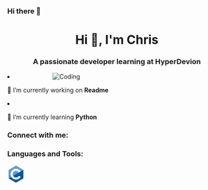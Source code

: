 ### Hi there 👋

<!--
**CPT27/CPT27** is a ✨ _special_ ✨ repository because its `README.md` (this file) appears on your GitHub profile.

Here are some ideas to get you started:

- 🔭 I’m currently working on ...
- 🌱 I’m currently learning ...
- 👯 I’m looking to collaborate on ...
- 🤔 I’m looking for help with ...
- 💬 Ask me about ...
- 📫 How to reach me: ...
- 😄 Pronouns: ...
- ⚡ Fun fact: ...
-->

<h1 align="center">Hi 👋, I'm Chris</h1>
<h3 align="center">A passionate developer learning at HyperDevion</h3> 
<img align="right" alt="Coding" width="400" src="https://thumbor.forbes.com/thumbor/fit-in/900x510/https://www.forbes.com/advisor/wp-content/uploads/2023/06/python-coding-1.jpg" 

- 🔭 I’m currently working on **Readme**

- 🌱 I’m currently learning **Python**

<h3 align="left">Connect with me:</h3>
<p align="left">
</p>

<h3 align="left">Languages and Tools:</h3>
<p align="left"> <a href="https://www.cprogramming.com/" target="_blank" rel="noreferrer"> <img src="https://raw.githubusercontent.com/devicons/devicon/master/icons/c/c-original.svg" alt="c" width="40" height="40"/> </a> </p>
